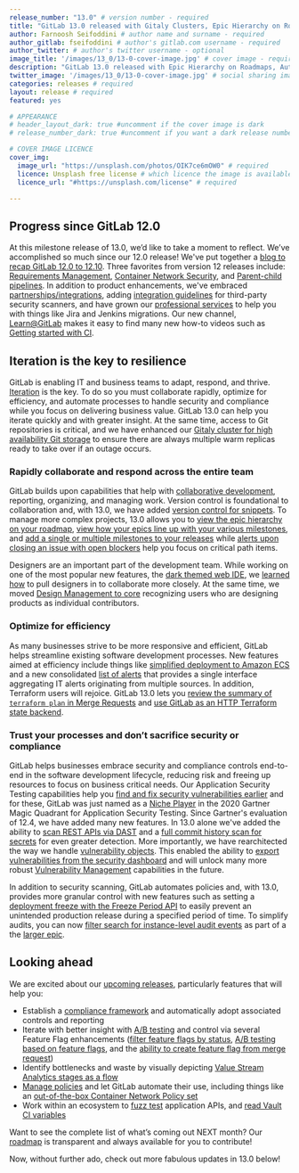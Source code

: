```yaml
---
release_number: "13.0" # version number - required
title: "GitLab 13.0 released with Gitaly Clusters, Epic Hierarchy on Roadmaps, and Auto Deploy to ECS" # short title (no longer than 62 characters) - required
author: Farnoosh Seifoddini # author name and surname - required
author_gitlab: fseifoddini # author's gitlab.com username - required
author_twitter: # author's twitter username - optional
image_title: '/images/13_0/13-0-cover-image.jpg' # cover image - required
description: "GitLab 13.0 released with Epic Hierarchy on Roadmaps, Auto Deploy to ECS, and much more to help you iterate quickly on a High Availability platform" # short description - required
twitter_image: '/images/13_0/13-0-cover-image.jpg' # social sharing image - not required but recommended
categories: releases # required
layout: release # required
featured: yes

# APPEARANCE
# header_layout_dark: true #uncomment if the cover image is dark
# release_number_dark: true #uncomment if you want a dark release number

# COVER IMAGE LICENCE
cover_img:
  image_url: "https://unsplash.com/photos/OIK7ce6mOW0" # required
  licence: Unsplash free license # which licence the image is available with - required
  licence_url: "#https://unsplash.com/license" # required

---
```


<!--
This is the release blog post file. Add here the introduction only.
All remaining content goes into data/release-posts/.

**Use the merge request template "Release-Post", and please set the calendar due
date for each stage (general contributions, review).**

Read through the Release Posts Handbook for more information:
https://about.gitlab.com/handbook/marketing/blog/release-posts/#introduction
-->


## Progress since GitLab 12.0

At this milestone release of 13.0, we’d like to take a moment to reflect. We’ve accomplished so much since our 12.0 release! We've put together a [blog to recap GitLab 12.0 to 12.10](https://about.gitlab.com/blog/2020/05/21/version-12-year-in-review/). Three favorites from version 12 releases include: [Requirements Management](https://about.gitlab.com/releases/2020/04/22/gitlab-12-10-released/#create-and-view-requirements-in-gitlab), [Container Network Security](https://about.gitlab.com/direction/govern/), and [Parent-child pipelines](https://about.gitlab.com/releases/2020/01/22/gitlab-12-7-released/#parent-child-pipelines). In addition to product enhancements, we've embraced [partnerships/integrations](https://about.gitlab.com/press/releases/2020-04-21-gitLab-ramps-up-channel-and-partner-investment-with-launch-of-a-new-global-partner-program.html), adding [integration guidelines](https://docs.gitlab.com/ee/development/integrations/secure.html) for third-party security scanners, and have grown our [professional services](https://about.gitlab.com/services/catalog/) to help you with things like Jira and Jenkins migrations. Our new channel, [Learn@GitLab](https://www.youtube.com/playlist?list=PLFGfElNsQthYDx0A_FaNNfUm9NHsK6zED) makes it easy to find many new how-to videos such as [Getting started with CI](https://www.youtube.com/watch?v=e0iQD1qgxZg&list=PLFGfElNsQthYDx0A_FaNNfUm9NHsK6zED&index=10&t=0s).

## Iteration is the key to resilience

GitLab is enabling IT and business teams to adapt, respond, and thrive. [Iteration](https://about.gitlab.com/blog/2020/02/04/power-of-iteration/) is the key. To do so you must collaborate rapidly, optimize for efficiency, and automate processes to handle security and compliance while you focus on delivering business value. GitLab 13.0 can help you iterate quickly and with greater insight. At the same time, access to Git repositories is critical, and we have enhanced our [Gitaly cluster for high availability Git storage](#gitaly-cluster-for-high-availability-git-storage) to ensure there are always multiple warm replicas ready to take over if an outage occurs.  

### Rapidly collaborate and respond across the entire team

GitLab builds upon capabilities that help with [collaborative development](https://www.youtube.com/watch?v=OFNUjvgm2_4), reporting, organizing, and managing work. Version control is foundational to collaboration and, with 13.0, we have added [version control for snippets](#versioned-snippets). To manage more complex projects, 13.0 allows you to [view the epic hierarchy on your roadmap](#view-epic-hierarchy-on-a-roadmap), [view how your epics line up with your various milestones](#view-milestones-on-the-roadmap), and [add a single or multiple milestones to your releases](#update-releases-milestone-in-web-ui) while [alerts upon closing an issue with open blockers](#raise-warning-when-closing-an-issue-with-open-blockers) help you focus on critical path items.  

Designers are an important part of the development team. While working on one of the most popular new features, the [dark themed web IDE](#dark-theme-in-the-web-ide), we [learned how](https://about.gitlab.com/blog/2020/05/20/creating-a-dark-ui-for-gitlabs-web-ide/index.html) to pull designers in to collaborate more closely. At the same time, we moved [Design Management to core](#design-management-moved-to-core) recognizing users who are designing products as individual contributors. 

### Optimize for efficiency

As many businesses strive to be more responsive and efficient, GitLab helps streamline existing software development processes. New features aimed at efficiency include things like [simplified deployment to Amazon ECS](#auto-deploy-to-ecs) and a new consolidated [list of alerts](#aggregate-it-alerts-from-external-tools-in-gitlab) that provides a single interface aggregating IT alerts originating from multiple sources. In addition, Terraform users will rejoice. GitLab 13.0 lets you [review the summary of `terraform plan` in Merge Requests](#review-summary-of-terraform-plan-in-merge-requests) and [use GitLab as an HTTP Terraform state backend](#gitlab-http-terraform-state-backend).


### Trust your processes and don’t sacrifice security or compliance

GitLab helps businesses embrace security and compliance controls end-to-end in the software development lifecycle, reducing risk and freeing up resources to focus on business critical needs. Our Application Security Testing capabilities help you [find and fix security vulnerabilities earlier](https://www.youtube.com/watch?v=UgCHtr-6uG8&list=PLFGfElNsQthYDx0A_FaNNfUm9NHsK6zED&index=2&t=0s) and for these, GitLab was just named as a [Niche Player](https://page.gitlab.com/resources-report-gartner-magic-quadrant-ast.html) in the 2020 Gartner Magic Quadrant for Application Security Testing. Since Gartner's evaluation of 12.4, we have added many new features. In 13.0 alone we've added the ability to [scan REST APIs via DAST](#rest-api-support-for-dast-scans) and a [full commit history scan for secrets](#secret-detection-for-the-full-history-of-a-repository) for even greater detection. More importantly, we have rearchitected the way we handle [vulnerability objects](#standalone-vulnerability-objects). This enabled the ability to [export vulnerabilities from the security dashboard](#export-vulnerabilities-list-from-project-security-dashboard) and will unlock many more robust [Vulnerability Management](https://about.gitlab.com/direction/govern/threat_insights/vulnerability_management/) capabilities in the future.  

In addition to security scanning, GitLab automates policies and, with 13.0, provides more granular control with new features such as setting a [deployment freeze with the Freeze Period API](#implement-a-deployment-freeze-with-the-freeze-period-api) to easily prevent an unintended production release during a specified period of time. To simplify audits, you can now [filter search for instance-level audit events](#filtered-search-for-instance-level-audit-events) as part of a the [larger epic](https://gitlab.com/groups/gitlab-org/-/epics/3179).


## Looking ahead 

We are excited about our [upcoming releases](https://about.gitlab.com/upcoming-releases/), particularly features that will help you:   
*  Establish a [compliance framework](https://about.gitlab.com/direction/dev/#enterprise-compliance) and automatically adopt associated controls and reporting  
*  Iterate with better insight with [A/B testing](https://gitlab.com/groups/gitlab-org/-/epics/2966) and control via several Feature Flag enhancements ([filter feature flags by status](https://gitlab.com/gitlab-org/gitlab/-/issues/35558), [A/B testing based on feature flags](https://gitlab.com/gitlab-org/gitlab/-/issues/34813), and the [ability to create feature flag from merge request](https://gitlab.com/gitlab-org/gitlab/-/issues/33394))
*  Identify bottlenecks and waste by visually depicting [Value Stream Analytics stages as a flow](https://gitlab.com/gitlab-org/gitlab/-/issues/210315) 
*  [Manage policies](https://gitlab.com/gitlab-org/gitlab/-/issues/214729) and let GitLab automate their use, including things like an [out-of-the-box Container Network Policy set](https://gitlab.com/gitlab-org/gitlab/-/issues/216074)
*  Work within an ecosystem to [fuzz test](https://gitlab.com/gitlab-org/gitlab/-/issues/33906) application APIs, and [read Vault CI variables](https://gitlab.com/gitlab-org/gitlab/-/issues/28321)

Want to see the complete list of what’s coming out NEXT month? Our [roadmap](https://about.gitlab.com/upcoming-releases/) is transparent and always available for you to contribute!  

Now, without further ado, check out more fabulous updates in 13.0 below!


